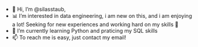 - 👋 Hi, I’m @silasstaub,
- 📊 I’m interested in data engineering, i am new on this, and i am enjoying a lot! Seeking for new experiences and working hard on my skills 💪
- 🌱 I’m currently learning Python and praticing my SQL skills
- 📫 To reach me is easy, just contact my email!

<!---
silasstaub/silasstaub is a ✨ special ✨ repository because its `README.md` (this file) appears on your GitHub profile.
You can click the Preview link to take a look at your changes.
--->

